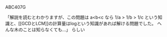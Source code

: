 ABC407G

「解説を読むとわかりますが、この問題は a<b<c なら 1/a > 1/b > 1/c という知識と、[[GCDとLCM]]の計算量はlogという知識があれば解ける問題でした。 へんな木のことは知らなくても…」
らしい